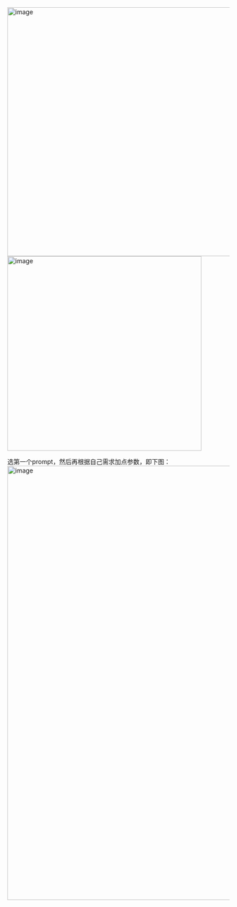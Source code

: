 <img width="563" alt="image" src="https://github.com/Vuact/Blog/assets/74364990/1b292b7f-ca21-44a7-b3e3-ac9789ab3a44">

<img width="440" alt="image" src="https://github.com/Vuact/Blog/assets/74364990/c67238c6-4652-449c-9d1a-1e65db45b6a6">

选第一个prompt，然后再根据自己需求加点参数，即下图：
<img width="982" alt="image" src="https://github.com/Vuact/Blog/assets/74364990/faed35a7-5251-48b6-bec6-114471d55cdc">


